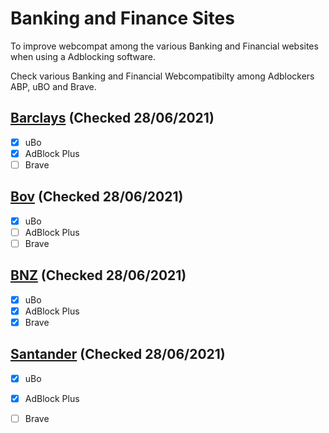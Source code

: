 # Banking and Finance Sites

To improve webcompat among the various Banking and Financial websites when using a Adblocking software. 

Check various Banking and Financial Webcompatibilty among Adblockers ABP, uBO and Brave.

## [Barclays](https://www.barclays.co.uk) (Checked 28/06/2021)
- [x] uBo
- [x] AdBlock Plus
- [ ] Brave

## [Bov](https://www.bov.com)  (Checked 28/06/2021)
- [x] uBo
- [ ] AdBlock Plus
- [ ] Brave

## [BNZ](https://www.bnz.co.nz) (Checked 28/06/2021)
- [x] uBo
- [x] AdBlock Plus
- [x] Brave

## [Santander](https://www.santander.co.uk/) (Checked 28/06/2021)
- [x] uBo
- [x] AdBlock Plus
- [ ] Brave


